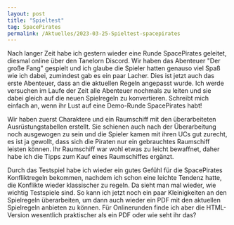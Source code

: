 ```yaml
---
layout: post
title: "Spieltest"
tag: SpacePirates
permalink: /Aktuelles/2023-03-25-Spieltest-spacepirates
---
```


Nach langer Zeit habe ich gestern wieder eine Runde SpacePirates geleitet, diesmal online über den Tanelorn Discord. Wir haben das Abenteuer "Der große Fang" gespielt und ich glaube die Spieler hatten genauso viel Spaß wie ich dabei, zumindest gab es ein paar Lacher. Dies ist jetzt auch das erste Abenteuer, dass an die aktuellen Regeln angepasst wurde. Ich werde versuchen im Laufe der Zeit alle Abenteuer nochmals zu leiten und sie dabei gleich auf die neuen Spielregeln zu konvertieren. Schreibt mich einfach an, wenn ihr Lust auf eine Demo-Runde SpacePirates habt!

Wir haben zuerst Charaktere und ein Raumschiff mit den überarbeiteten Ausrüstungstabellen erstellt. Sie schienen auch nach der Überarbeitung noch ausgewogen zu sein und die Spieler kamen mit ihren UCs gut zurecht, es ist ja gewollt, dass sich die Piraten nur ein gebrauchtes Raumschiff leisten können. Ihr Raumschiff war wohl etwas zu leicht bewaffnet, daher habe ich die Tipps zum Kauf eines Raumschiffes ergänzt.

Durch das Testspiel habe ich wieder ein gutes Gefühl für die SpacePirates Konfliktregeln bekommen, nachdem ich schon eine leichte Tendenz hatte, die Konflikte wieder klassischer zu regeln. Da sieht man mal wieder, wie wichtig Testspiele sind. So kann ich jetzt noch ein paar Kleinigkeiten an den Spielregeln überarbeiten, um dann auch wieder ein PDF mit den aktuellen Spielregeln anbieten zu können. Für Onlinerunden finde ich aber die HTML-Version wesentlich praktischer als ein PDF oder wie seht ihr das?
